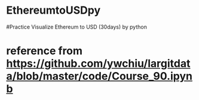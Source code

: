 # EthereumtoUSDpy
#Practice
 Visualize Ethereum to USD (30days) by python
# reference from https://github.com/ywchiu/largitdata/blob/master/code/Course_90.ipynb
